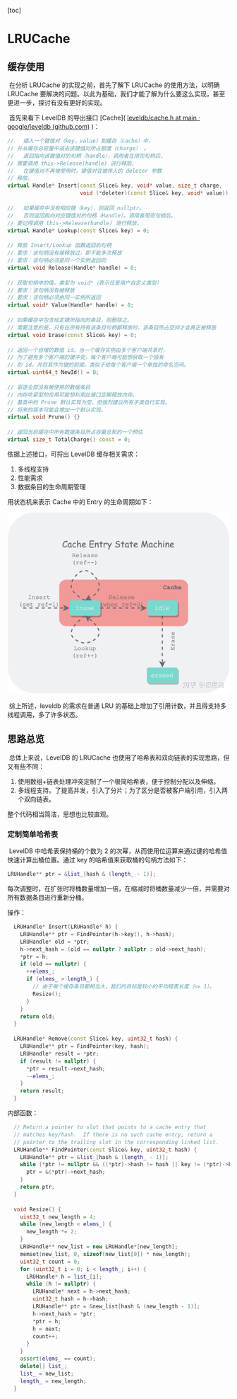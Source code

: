 [toc]

# LRUCache



## 缓存使用

​		在分析 LRUCache 的实现之前，首先了解下 LRUCache 的使用方法，以明确 LRUCache 要解决的问题。以此为基础，我们才能了解为什么要这么实现，甚至更进一步，探讨有没有更好的实现。

​		首先来看下 LevelDB 的导出接口 [Cache]( [leveldb/cache.h at main · google/leveldb (github.com)](https://github.com/google/leveldb/blob/main/include/leveldb/cache.h) )：

```cpp
//   插入一个键值对（key，value）到缓存（cache）中，
// 并从缓存总容量中减去该键值对所占额度（charge） 。
//   返回指向该键值对的句柄（handle），调用者在用完句柄后，
// 需要调用 this->Release(handle) 进行释放。
//   在键值对不再被使用时，键值对会被传入的 deleter 参数
// 释放。
virtual Handle* Insert(const Slice& key, void* value, size_t charge,
                       void (*deleter)(const Slice& key, void* value)) = 0;

//   如果缓存中没有相应键（key），则返回 nullptr。
//   否则返回指向对应键值对的句柄（Handle）。调用者用完句柄后，
// 要记得调用 this->Release(handle) 进行释放。
virtual Handle* Lookup(const Slice& key) = 0;

// 释放 Insert/Lookup 函数返回的句柄
// 要求：该句柄没有被释放过，即不能多次释放
// 要求：该句柄必须是同一个实例返回的
virtual void Release(Handle* handle) = 0;

// 获取句柄中的值，类型为 void*（表示任意用户自定义类型）
// 要求：该句柄没有被释放
// 要求：该句柄必须由同一实例所返回
virtual void* Value(Handle* handle) = 0;

// 如果缓存中包含给定键所指向的条目，则删除之。
// 需要注意的是，只有在所有持有该条目句柄都释放时，该条目所占空间才会真正被释放
virtual void Erase(const Slice& key) = 0;

// 返回一个自增的数值 id。当一个缓存实例由多个客户端共享时，
// 为了避免多个客户端的键冲突，每个客户端可能想获取一个独有
// 的 id，并将其作为键的前缀。类似于给每个客户端一个单独的命名空间。
virtual uint64_t NewId() = 0;

// 驱逐全部没有被使用的数据条目
// 内存吃紧型的应用可能想利用此接口定期释放内存。
// 基类中的 Prune 默认实现为空，但强烈建议所有子类自行实现。
// 将来的版本可能会增加一个默认实现。
virtual void Prune() {}

// 返回当前缓存中所有数据条目所占容量总和的一个预估
virtual size_t TotalCharge() const = 0;
```

依据上述接口，可捋出 LevelDB 缓存相关需求：

1. 多线程支持
2. 性能需求
3. 数据条目的生命周期管理



 用状态机来表示 Cache 中的 Entry 的生命周期如下： 

![03lrustatus](.\markdownimage\03lrustatus.png)

​		综上所述，leveldb 的需求在普通 LRU 的基础上增加了引用计数，并且得支持多线程调用，多了许多状态。



## 思路总览

​		总体上来说，LevelDB 的 LRUCache 也使用了哈希表和双向链表的实现思路，但又有些不同：

1. 使用数组+链表处理冲突定制了一个极简哈希表，便于控制分配以及伸缩。
2. 多线程支持。了提高并发，引入了分片；为了区分是否被客户端引用，引入两个双向链表。

整个代码相当简洁，思想也比较直观。



### 定制简单哈希表

​		LevelDB 中哈希表保持桶的个数为 2 的次幂，从而使用位运算来通过键的哈希值快速计算出桶位置。通过 key 的哈希值来获取桶的句柄方法如下：

```cpp
LRUHandle** ptr = &list_[hash & (length_ - 1)];
```

​		每次调整时，在扩张时将桶数量增加一倍，在缩减时将桶数量减少一倍，并需要对所有数据条目进行重新分桶。

操作：

```c++
  LRUHandle* Insert(LRUHandle* h) {
    LRUHandle** ptr = FindPointer(h->key(), h->hash);
    LRUHandle* old = *ptr;
    h->next_hash = (old == nullptr ? nullptr : old->next_hash);
    *ptr = h;
    if (old == nullptr) {
      ++elems_;
      if (elems_ > length_) {
        // 由于每个缓存条目都相当大，我们的目标是较小的平均链表长度（<= 1）。
        Resize();
      }
    }
    return old;
  }

  LRUHandle* Remove(const Slice& key, uint32_t hash) {
    LRUHandle** ptr = FindPointer(key, hash);
    LRUHandle* result = *ptr;
    if (result != nullptr) {
      *ptr = result->next_hash;
      --elems_;
    }
    return result;
  }
```

内部函数：

```c++
  // Return a pointer to slot that points to a cache entry that
  // matches key/hash.  If there is no such cache entry, return a
  // pointer to the trailing slot in the corresponding linked list.
  LRUHandle** FindPointer(const Slice& key, uint32_t hash) {
    LRUHandle** ptr = &list_[hash & (length_ - 1)];
    while (*ptr != nullptr && ((*ptr)->hash != hash || key != (*ptr)->key())) {
      ptr = &(*ptr)->next_hash;
    }
    return ptr;
  }

  void Resize() {
    uint32_t new_length = 4;
    while (new_length < elems_) {
      new_length *= 2;
    }
    LRUHandle** new_list = new LRUHandle*[new_length];
    memset(new_list, 0, sizeof(new_list[0]) * new_length);
    uint32_t count = 0;
    for (uint32_t i = 0; i < length_; i++) {
      LRUHandle* h = list_[i];
      while (h != nullptr) {
        LRUHandle* next = h->next_hash;
        uint32_t hash = h->hash;
        LRUHandle** ptr = &new_list[hash & (new_length - 1)];
        h->next_hash = *ptr;
        *ptr = h;
        h = next;
        count++;
      }
    }
    assert(elems_ == count);
    delete[] list_;
    list_ = new_list;
    length_ = new_length;
  }
```









































